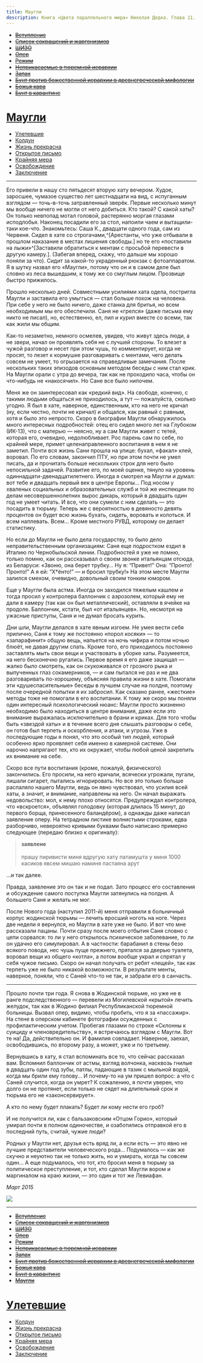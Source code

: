 ```yaml
---
title: Маугли
description: Книга «Цвета параллельного мира» Николая Дедка. Глава 11. Маугли
---
```


- ~~[Вступление](./1.md)~~
- ~~[Список сокращений и жаргонизмов](./2.md)~~
- ~~[ШИЗО](./3.md)~~
- ~~[Опер](./4.md)~~
- ~~[Режим](./5.md)~~
- ~~[Неприкасаемые в тюремной иерархии](./6.md)~~
- ~~[Запах](./7.md)~~
- ~~[Бунт против божественной иерархии в древнегреческой мифологии](./8.md)~~
- ~~[Божья кара](./9.md)~~
- ~~[Бунт в карантине](./10.md)~~
# [Маугли](./11.md)
- [Улетевшие](./12.md)
- [Колдун](./13.md)
- [Жизнь прекрасна](./14.md)
- [Открытое письмо](./15.md)
- [Крайняя мера](./16.md)
- [Освобождение](./17.md)
- [Заключение](./18.md)

---

Его привели в нашу сто пятьдесят вторую хату вечером. Худое, заросшее, чумазое существо лет шестнадцати на вид, с испуганным взглядом — точь-в-точь затравленный зверёк. Первые несколько минут мы вообще ничего не могли от него добиться. Кто такой? С какой хаты? Он только невпопад мотал головой, растерянно моргая глазами исподлобья. Наконец посадили его за стол, напоили чаем и вытащили-таки кое-что. Знакомьтесь: Саша К., двадцати одного года, сам из Червеня. Сидел в хате со строгачами,^[Арестанты, что уже отбывали в прошлом наказание в местах лишения свободы.] но те его «поставили на лыжи»^[Заставили обратиться к ментам с просьбой перевести в другую камеру.]. \(Забегая вперед, скажу, что дальше мы хорошо поняли за что\). Сидит за какой-то украденный рюкзак с фотоаппаратом. Я в шутку назвал его «Маугли», потому что он и в самом деле был словно из леса вышедшим, к тому же со смуглым лицом. Прозвище быстро прижилось.

Прошло несколько дней. Совместными усилиями хата одела, постригла Маугли и заставила его умьггься — стал больше похож на человека. При себе у него не было ничего, даже станка для бритья, но всем необходимым мы его обеспечили. Саня не «грелся» \(даже письма ему никто не писал\), но, естественно, ел, пил и курил вместе со всеми, так как жили мы общим.

Как-то незаметно, немного осмелев, увидев, что живут здесь люди, а не звери, начал он проявлять себя не с лучшей стороны. То влезет в чужой разговор и несет при этом чушь, то комментирует, когда не просят, то лезет к кормушке разговаривать с ментами, чего делать совсем не умеет, то огрызается на справедливые замечания. После нескольких таких эпизодов основным методом беседы с ним стал крик. На Маугли орали с утра до вечера, так как не проходило часа, чтобы он что-нибудь не «накосячил». Но Сане все было нипочем.

Меня же он заинтересовал как «редкий вид». На свободе, конечно, с такими людьми общаться не приходилось, а тут — пожалуйста, сколько угодно. Я был в хате, наверное, единственным, кто на него не кричал \(ну, если честно, *почти* не кричал\) и общался, как равный с равным, хотя и было это непросто. Скоро в биографии Маугли обнаружилось много интересных подробностей: отец его сидел много лет на Глубоком \(ИК-13\), что с матерью — неясно, ну а сам Маугли живет с тетей, которая его, очевидно, недолюбливает. Рос парень сам по себе, по крайней мере, примет целенаправленного воспитания в нем я не заметил. Почти вся жизнь Сани прошла на улице: бухал, «факал» клей, воровал. По его словам, закончил ПТУ, но при этом почти не умел писать, да и прочитать больше нескольких строк для него было непосильной задачей. Развитие его, по моей оценке, тянуло на уровень одиннадцати-двенадцатилетнего. Иногда я смотрел на Маугли и думал: вот тебе и двадцать первый век в центре Европы… Под носом у хваленых социальных и образовательных служб и той же инспекции по делам несовершеннолетних вырос дикарь, который в двадцать один год не умеет читать. И все, что они сумели с ним сделать — это посадить в тюрьму. Теперь же с вероятностью в девяносто девять процентов он будет всю жизнь бухать, сидеть, воровать и колоться. И всем наплевать. Всем… Кроме местного РУВД, которому он делает статистику.

Но если до Маугли не было дела государству, то было дело неправительственным организациям: Саня еще подростком ездил в Италию по Чернобыльской линии. Подробностей я уже не помню, только помню, как он рассказывал о своем звонке итальянцам отсюда, из Беларуси: «Звоню, она берет трубку… Ну я: “Привет\!” Она: “Пронто\! Пронто\!” А я ей: “Х\*ёнто\!” — и бросил трубку\!» На этом месте Маугли залился смехом, очевидно, довольный своим тонким юмором.

Еще у Маугли была астма. Иногда он заходился тяжелым кашлем и тогда просил у контролера баллончик с аэрозолем, который ему не дали в камеру \(так как он был металлический\), оставляли в ячейке на продоле. Баллончик, кстати, был «от итальянцев». Но, несмотря на ужасные приступы, Саня и не думал бросать курить.

Дни шли, Маугли делался в хате явным изгоем. Не умея вести себя прилично, Саня к тому же постоянно «порол косяки» — то «запарафинит» общую вещь, напьется на ночь чифира и потом ночью блюёт, не давая другим спать. Кроме того, его приходилось постоянно заставлять мыть свои вещи и участвовать в уборке хаты. Разумеется, на него бесконечно ругались. Первое время я его даже защищал — жалко было смотреть, как он скукоживался от грозного рыка и выпученных глаз сокамерников, — и сам пытался не раз и не два разговаривать по-хорошему, объясняя правила жизни в хате. Помогали эти «душеспасительные» беседы в лучшем случае на полдня, поэтому после очередной попытки я их забросил. Как сказано ранее, «жесткие» методы тоже не помогали в его воспитании. К тому же скоро мы поняли один интересный психологический нюанс: Маугли просто жизненно необходимо было находиться в центре внимания, даже если это внимание выражалась исключительно в брани и криках. Для того чтобы быть «звездой хаты» и в течение всего дня слышать разговоры о себе, он готов был терпеть и оскорбления, и атаки, и угрозы. Уже в последующие годы я понял, что это особый тип людей, который особенно ярко проявляет себя именно в камерной системе. Они нарочно напрягают тех, кто их окружает, чтобы любой ценой закрепить их внимание на себе.

Скоро все пути воспитания \(кроме, пожалуй, физического\) закончились. Его просили, на него кричали, всячески угрожали, пугали, лишали сигарет, пытались игнорировать. Но все это только больше распаляло нашего Маугли, ведь он явно чувствовал, что усилия всей хаты, а значит, и внимание, направлены на него. Он начал выражать недовольство: мол, к нему плохо относятся. Предупреждал контролера, что «вскроется», объявлял голодовку \(которая длилась 15 минут, до первого борща, принесенного баландёром\), а однажды даже написал заявление оперу. На тетрадном листике волнистыми строками, едва разборчиво, невероятно кривыми буквами было написано примерно следующее \(передаю близко к оригиналу\):

>**заявлене**\
\
прашу пиривисти миня вдругую хату патамушта у миня 1000 касиков явсем мишаю наминя пастаяна арут

…и так далее.

Правда, заявление это он так и не подал. Зато процесс его составления и обсуждение самого поступка Маугли затянулись на полдня. А большего Саня и желать не мог.

После Нового года \(наступил 2011-й\) меня отправили в больничный корпус жодинской тюрьмы — лечить вросший ноготь на ноге. Через две недели я вернулся, но Маугли в хате уже не было. И вот что мне рассказали пацаны. Почти сразу после моего отбытия Саня словно с цепи сорвался: то ли у него открылось психическое заболевание, то ли он удачно его симулировал. А в частности: барабанил в стены безо всякого повода, нес чушь пуще прежнего, прятался за дверью туалета, воровал вещи из общего «котла», а потом вообще украл и спрятал у себя чужое письмо. Скоро он начал получать от ребят «лещей», так как терпеть уже не было никакой возможности. В результате менты, наверное, поняли, что с Саней что-то не так, и забрали его в санчасть.

---

Прошло почти три года. Я снова в Жодинской тюрьме, но уже не в ранге подследственного — перевели из Могилевской «крытой» лечить желудок, так как в Жодино филиал Республиканской тюремной больницы. Вызвал опер, видимо, чтобы пробить, что я за «пассажир». На стене в оперском кабинете фотографии осужденных с профилактическим учетом. Пробегая глазами по строке «Склонны к суициду и членовредительству», я встречаюсь взглядом с Маугли. Вот те на\! Да, действительно он. И фамилия совпадает. Наверное, заехал, освободившись, по второму разу, а может, уже и по третьему.

Вернувшись в хату, я стал вспоминать все то, что сейчас рассказал вам. Вспомнил баллончик от астмы, взгляд волчонка, насквозь гнилые в двадцать один год зубы, патлы, падающие в тазик с мыльной водой, когда мы брили ему голову… И почему-то на ум пришел вопрос: а что с Саней случится, когда он умрет? К сожалению, я почти уверен, что долго он не протянет, если только не сядет на длительный срок и тюрьма его не «законсервирует».

А кто по нему будет плакать? Будет ли кому нести его гроб?

И не получится ли, как с бальзаковским «Отцом Горио», который умирал почти в полном одиночестве, и озаботились отправкой его в последний путь, считай, чужие люди?

Родных у Маугли нет, друзья есть вряд ли, а если есть — это явно не лучшие представители человеческого рода… Подумалось — как же скучно и неуютно так не только жить, но и умирать, когда ты совсем один… А еще подумалось, что тот, кто бросил меня в тюрьму за политическое преступление, и тот, кто сделал Маугли вором и маргиналом на краю жизни, — это один и тот же Левиафан.

*Март 2015*


![](../img/07.png)

---

- ~~[Вступление](./1.md)~~
- ~~[Список сокращений и жаргонизмов](./2.md)~~
- ~~[ШИЗО](./3.md)~~
- ~~[Опер](./4.md)~~
- ~~[Режим](./5.md)~~
- ~~[Неприкасаемые в тюремной иерархии](./6.md)~~
- ~~[Запах](./7.md)~~
- ~~[Бунт против божественной иерархии в древнегреческой мифологии](./8.md)~~
- ~~[Божья кара](./9.md)~~
- ~~[Бунт в карантине](./10.md)~~
- ~~[Маугли](./11.md)~~
# [Улетевшие](./12.md)
- [Колдун](./13.md)
- [Жизнь прекрасна](./14.md)
- [Открытое письмо](./15.md)
- [Крайняя мера](./16.md)
- [Освобождение](./17.md)
- [Заключение](./18.md)
